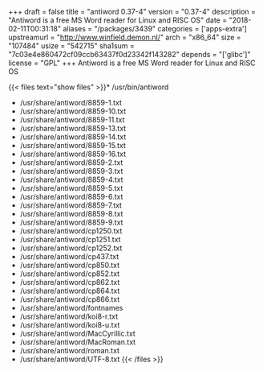 +++
draft = false
title = "antiword 0.37-4"
version = "0.37-4"
description = "Antiword is a free MS Word reader for Linux and RISC OS"
date = "2018-02-11T00:31:18"
aliases = "/packages/3439"
categories = ['apps-extra']
upstreamurl = "http://www.winfield.demon.nl/"
arch = "x86_64"
size = "107484"
usize = "542715"
sha1sum = "7c03e4e860472cf09ccb63437f0d23342f143282"
depends = "['glibc']"
license = "GPL"
+++
Antiword is a free MS Word reader for Linux and RISC OS

{{< files text="show files" >}}* /usr/bin/antiword
* /usr/share/antiword/8859-1.txt
* /usr/share/antiword/8859-10.txt
* /usr/share/antiword/8859-11.txt
* /usr/share/antiword/8859-13.txt
* /usr/share/antiword/8859-14.txt
* /usr/share/antiword/8859-15.txt
* /usr/share/antiword/8859-16.txt
* /usr/share/antiword/8859-2.txt
* /usr/share/antiword/8859-3.txt
* /usr/share/antiword/8859-4.txt
* /usr/share/antiword/8859-5.txt
* /usr/share/antiword/8859-6.txt
* /usr/share/antiword/8859-7.txt
* /usr/share/antiword/8859-8.txt
* /usr/share/antiword/8859-9.txt
* /usr/share/antiword/cp1250.txt
* /usr/share/antiword/cp1251.txt
* /usr/share/antiword/cp1252.txt
* /usr/share/antiword/cp437.txt
* /usr/share/antiword/cp850.txt
* /usr/share/antiword/cp852.txt
* /usr/share/antiword/cp862.txt
* /usr/share/antiword/cp864.txt
* /usr/share/antiword/cp866.txt
* /usr/share/antiword/fontnames
* /usr/share/antiword/koi8-r.txt
* /usr/share/antiword/koi8-u.txt
* /usr/share/antiword/MacCyrillic.txt
* /usr/share/antiword/MacRoman.txt
* /usr/share/antiword/roman.txt
* /usr/share/antiword/UTF-8.txt
{{< /files >}}